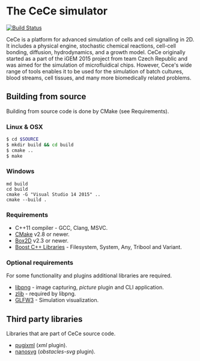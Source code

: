 
# The CeCe simulator

[![Build Status](https://travis-ci.org/GeorgievLab/CeCe.svg?branch=master)](https://travis-ci.org/GeorgievLab/CeCe)

CeCe is a platform for advanced simulation of cells and cell signalling in 2D.
It includes a physical engine, stochastic chemical reactions, cell-cell bonding, diffusion, hydrodynamics, and a growth model.
CeCe originally started as a part of the iGEM 2015 project from team Czech Republic and was aimed for
the simulation of microfluidical chips. However, Cece's wide range of tools enables it to be used for
the simulation of batch cultures, blood streams, cell tissues, and many more biomedically related problems.

## Building from source

Building from source code is done by CMake (see Requirements).

### Linux & OSX

```bash
$ cd $SOURCE
$ mkdir build && cd build
$ cmake ..
$ make
```

### Windows
```batch
md build
cd build
cmake -G "Visual Studio 14 2015" ..
cmake --build .
```

### Requirements

* C++11 compiler - GCC, Clang, MSVC.
* [CMake](https://cmake.org) v2.8 or newer.
* [Box2D](http://box2d.org) v2.3 or newer.
* [Boost C++ Libraries](http://www.boost.org) - Filesystem, System, Any, Tribool and Variant.

### Optional requirements

For some functionality and plugins additional libraries are required.

* [libpng](http://libpng.org/pub/png/libpng.html) - image capturing, *picture* plugin and CLI application.
* [zlib](http://zlib.net) - required by libpng.
* [GLFW3](http://www.glfw.org) - Simulation visualization.

## Third party libraries
Libraries that are part of CeCe source code.

* [pugixml](http://pugixml.org) (*xml* plugin).
* [nanosvg](https://github.com/memononen/nanosvg) (*obstacles-svg* plugin).
